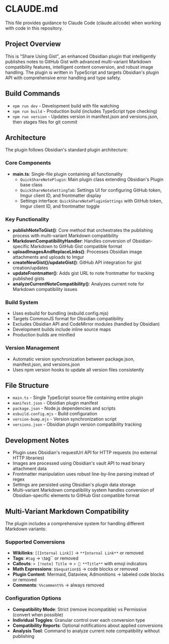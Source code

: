 # CLAUDE.md

This file provides guidance to Claude Code (claude.ai/code) when working with code in this repository.

## Project Overview

This is "Share Using Gist", an enhanced Obsidian plugin that intelligently publishes notes to GitHub Gist with advanced multi-variant Markdown compatibility features, intelligent content conversion, and robust image handling. The plugin is written in TypeScript and targets Obsidian's plugin API with comprehensive error handling and type safety.

## Build Commands

- `npm run dev` - Development build with file watching
- `npm run build` - Production build (includes TypeScript type checking)
- `npm run version` - Updates version in manifest.json and versions.json, then stages files for git commit

## Architecture

The plugin follows Obsidian's standard plugin architecture:

### Core Components

- **main.ts**: Single-file plugin containing all functionality
  - `QuickShareNotePlugin`: Main plugin class extending Obsidian's Plugin base class
  - `QuickShareNoteSettingTab`: Settings UI for configuring GitHub token, Imgur client ID, and frontmatter display
  - Settings interface: `QuickShareNotePluginSettings` with GitHub token, Imgur client ID, and frontmatter toggle

### Key Functionality

- **publishNoteToGist()**: Core method that orchestrates the publishing process with multi-variant Markdown compatibility
- **MarkdownCompatibilityHandler**: Handles conversion of Obsidian-specific Markdown to GitHub Gist compatible format
- **uploadImagesAndReplaceLinks()**: Processes Obsidian image attachments and uploads to Imgur
- **createNewGist()/updateGist()**: GitHub API integration for gist creation/updates
- **updateFrontmatter()**: Adds gist URL to note frontmatter for tracking published gists
- **analyzeCurrentNoteCompatibility()**: Analyzes current note for Markdown compatibility issues

### Build System

- Uses esbuild for bundling (esbuild.config.mjs)
- Targets CommonJS format for Obsidian compatibility
- Excludes Obsidian API and CodeMirror modules (handled by Obsidian)
- Development builds include inline source maps
- Production builds are minified

### Version Management

- Automatic version synchronization between package.json, manifest.json, and versions.json
- Uses npm version hooks to update all version files consistently

## File Structure

- `main.ts` - Single TypeScript source file containing entire plugin
- `manifest.json` - Obsidian plugin manifest
- `package.json` - Node.js dependencies and scripts
- `esbuild.config.mjs` - Build configuration
- `version-bump.mjs` - Version synchronization script
- `versions.json` - Obsidian plugin version compatibility tracking

## Development Notes

- Plugin uses Obsidian's requestUrl API for HTTP requests (no external HTTP libraries)
- Images are processed using Obsidian's vault API to read binary attachment data
- Frontmatter manipulation uses robust line-by-line parsing instead of regex
- Settings are persisted using Obsidian's plugin data storage
- Multi-variant Markdown compatibility system handles conversion of Obsidian-specific elements to GitHub Gist compatible format

## Multi-Variant Markdown Compatibility

The plugin includes a comprehensive system for handling different Markdown variants:

### Supported Conversions
- **Wikilinks**: `[[Internal Link]]` → `**Internal Link**` or removed
- **Tags**: `#tag` → `\`tag\`` or removed  
- **Callouts**: `> [!note] Title` → `> 📝 **Title**` with emoji indicators
- **Math Expressions**: `$$equation$$` → code blocks or removed
- **Plugin Content**: Mermaid, Dataview, Admonitions → labeled code blocks or removed
- **Comments**: `%%comment%%` → always removed

### Configuration Options
- **Compatibility Mode**: Strict (remove incompatible) vs Permissive (convert when possible)
- **Individual Toggles**: Granular control over each conversion type
- **Compatibility Reports**: Optional notifications about applied conversions
- **Analysis Tool**: Command to analyze current note compatibility without publishing
